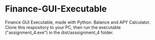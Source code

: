 # Finance-GUI-Executable
Finance GUI Executable, made with Python. Balance and APY Calculator.
Clone this respository to your PC, then run the executable ("assignment_4.exe") in the dist/asssignment_4 folder.
